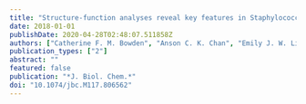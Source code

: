 ```yaml
---
title: "Structure-function analyses reveal key features in Staphylococcus aureus IsdB-associated unfolding of the heme-binding pocket of human hemoglobin"
date: 2018-01-01
publishDate: 2020-04-28T02:48:07.511858Z
authors: ["Catherine F. M. Bowden", "Anson C. K. Chan", "Emily J. W. Li", "Angele L. Arrieta", "Lindsay D. Eltis", "Michael E. P. Murphy"]
publication_types: ["2"]
abstract: ""
featured: false
publication: "*J. Biol. Chem.*"
doi: "10.1074/jbc.M117.806562"
---
```


